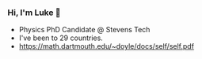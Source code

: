 ### Hi, I'm Luke 👋

- Physics PhD Candidate @ Stevens Tech
- I've been to 29 countries.
- https://math.dartmouth.edu/~doyle/docs/self/self.pdf
